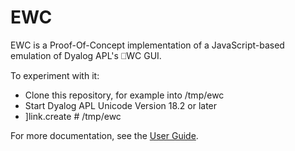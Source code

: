 # EWC

EWC is a Proof-Of-Concept implementation of a JavaScript-based emulation of Dyalog APL's ⎕WC GUI.

To experiment with it:

* Clone this repository, for example into /tmp/ewc
* Start Dyalog APL Unicode Version 18.2 or later
* ]link.create # /tmp/ewc

For more documentation, see the [User Guide](https://dyalog.github.io/ewc/0.2/).